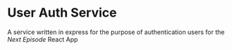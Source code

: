 # User Auth Service
A service written in express for the purpose of authentication users for the _Next Episode_
React App